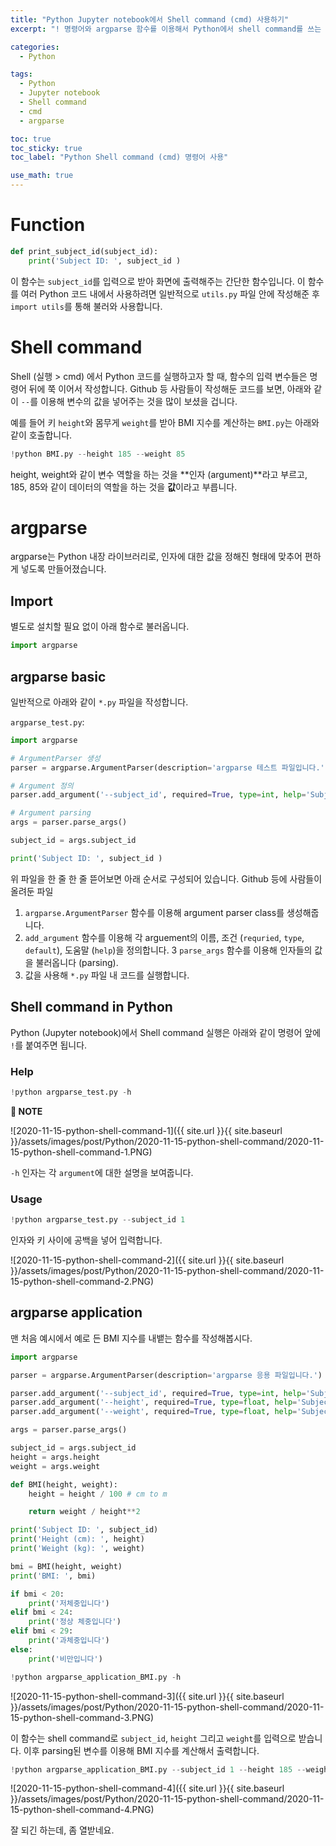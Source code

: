 ```yaml
---
title: "Python Jupyter notebook에서 Shell command (cmd) 사용하기"
excerpt: "! 명령어와 argparse 함수를 이용해서 Python에서 shell command를 쓰는 법을 정리해봅니다"

categories:
  - Python

tags:
  - Python
  - Jupyter notebook
  - Shell command
  - cmd
  - argparse

toc: true
toc_sticky: true
toc_label: "Python Shell command (cmd) 명령어 사용"

use_math: true
---
```


# Function

```python
def print_subject_id(subject_id):
    print('Subject ID: ', subject_id )
```

이 함수는 `subject_id`를 입력으로 받아 화면에 출력해주는 간단한 함수입니다. 이 함수를 여러 Python 코드 내에서 사용하려면 일반적으로 `utils.py` 파일 안에 작성해준 후 `import utils`를 통해 불러와 사용합니다.

# Shell command

Shell (실행 > cmd) 에서 Python 코드를 실행하고자 할 때, 함수의 입력 변수들은 명령어 뒤에 쭉 이어서 작성합니다. Github 등 사람들이 작성해둔 코드를 보면, 아래와 같이 `--`를 이용해 변수의 값을 넣어주는 것을 많이 보셨을 겁니다.

예를 들어 키 `height`와 몸무게 `weight`를 받아 BMI 지수를 계산하는 `BMI.py`는 아래와 같이 호출합니다.

```python
!python BMI.py --height 185 --weight 85
```

height, weight와 같이 변수 역할을 하는 것을 **인자 (argument)**라고 부르고, 185, 85와 같이 데이터의 역할을 하는 것을 **값**이라고 부릅니다.

# argparse

argparse는 Python 내장 라이브러리로, 인자에 대한 값을 정해진 형태에 맞추어 편하게 넣도록 만들어졌습니다.

## Import

별도로 설치할 필요 없이 아래 함수로 불러옵니다.

```python
import argparse
```

## argparse basic

일반적으로 아래와 같이 `*.py` 파일을 작성합니다.

`argparse_test.py`:

```python
import argparse

# ArgumentParser 생성
parser = argparse.ArgumentParser(description='argparse 테스트 파일입니다.')

# Argument 정의
parser.add_argument('--subject_id', required=True, type=int, help='Subject ID를 입력하세요 (int)')

# Argument parsing
args = parser.parse_args()

subject_id = args.subject_id

print('Subject ID: ', subject_id )
```

위 파일을 한 줄 한 줄 뜯어보면 아래 순서로 구성되어 있습니다. Github 등에 사람들이 올려둔 파일

1. `argparse.ArgumentParser` 함수를 이용해 argument parser class를 생성해줍니다.
2. `add_argument` 함수를 이용해 각 arguement의 이름, 조건 (`requried`, `type`, `default`), 도움말 (`help`)을 정의합니다.
   3 `parse_args` 함수를 이용해 인자들의 값을 불러옵니다 (parsing).
3. 값을 사용해 `*.py` 파일 내 코드를 실행합니다.

## Shell command in Python

Python (Jupyter notebook)에서 Shell command 실행은 아래와 같이 명령어 앞에 `!`를 붙여주면 됩니다.

### Help

```python
!python argparse_test.py -h
```

**📌 NOTE**

![2020-11-15-python-shell-command-1]({{ site.url }}{{ site.baseurl }}/assets/images/post/Python/2020-11-15-python-shell-command/2020-11-15-python-shell-command-1.PNG)

`-h` 인자는 각 `argument`에 대한 설명을 보여줍니다.

### Usage

```python
!python argparse_test.py --subject_id 1
```

인자와 키 사이에 공백을 넣어 입력합니다.

![2020-11-15-python-shell-command-2]({{ site.url }}{{ site.baseurl }}/assets/images/post/Python/2020-11-15-python-shell-command/2020-11-15-python-shell-command-2.PNG)

## argparse application

맨 처음 예시에서 예로 든 BMI 지수를 내뱉는 함수를 작성해봅시다.

```python
import argparse

parser = argparse.ArgumentParser(description='argparse 응용 파일입니다.')

parser.add_argument('--subject_id', required=True, type=int, help='Subject ID를 입력하세요 (int)')
parser.add_argument('--height', required=True, type=float, help='Subject의 height (cm)를 입력하세요 (float)')
parser.add_argument('--weight', required=True, type=float, help='Subject의 weight (kg)를 입력하세요 (float)')

args = parser.parse_args()

subject_id = args.subject_id
height = args.height
weight = args.weight

def BMI(height, weight):
    height = height / 100 # cm to m

    return weight / height**2

print('Subject ID: ', subject_id)
print('Height (cm): ', height)
print('Weight (kg): ', weight)

bmi = BMI(height, weight)
print('BMI: ', bmi)

if bmi < 20:
    print('저체중입니다')
elif bmi < 24:
    print('정상 체중입니다')
elif bmi < 29:
    print('과체중입니다')
else:
    print('비만입니다')
```

```python
!python argparse_application_BMI.py -h
```

![2020-11-15-python-shell-command-3]({{ site.url }}{{ site.baseurl }}/assets/images/post/Python/2020-11-15-python-shell-command/2020-11-15-python-shell-command-3.PNG)

이 함수는 shell command로 `subject_id`, `height` 그리고 `weight`를 입력으로 받습니다. 이후 parsing된 변수를 이용해 BMI 지수를 계산해서 출력합니다.

```python
!python argparse_application_BMI.py --subject_id 1 --height 185 --weight 87
```

![2020-11-15-python-shell-command-4]({{ site.url }}{{ site.baseurl }}/assets/images/post/Python/2020-11-15-python-shell-command/2020-11-15-python-shell-command-4.PNG)

잘 되긴 하는데, 좀 열받네요.
